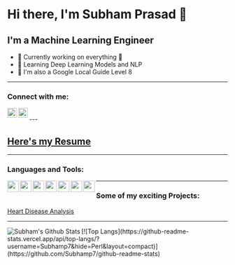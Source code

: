 # Hi there, I'm Subham Prasad 👋

## I'm a Machine Learning Engineer
- 🔭 Currently working on everything 🤣
- 🌱 Learning Deep Learning Models and NLP
- 👯 I'm also a Google Local Guide Level 8

---

### Connect with me:
[<img align="left" alt="Subham | LinkedIn" width="22px" src="https://image.flaticon.com/icons/png/512/174/174857.png" />][LinkedIn]
[<img align="left" alt="Subham | Kaggle" width="22px" src="https://cdn4.iconfinder.com/data/icons/logos-and-brands/512/189_Kaggle_logo_logos-512.png" />][Kaggle]

<br/>
---

## [Here's my Resume](https://subhamp7.github.io/Resume/)

---

### Languages and Tools:
[<img align="left"  width="26px" src="https://upload.wikimedia.org/wikipedia/commons/thumb/c/c3/Python-logo-notext.svg/1200px-Python-logo-notext.svg.png" />][Github]
[<img align="left"  width="26px" src="https://upload.wikimedia.org/wikipedia/commons/thumb/archive/7/7e/20180730220810%21Spyder_logo.svg/120px-Spyder_logo.svg.png" />][Github]
[<img align="left"  width="26px" src="https://user-images.githubusercontent.com/2676579/34940598-17cc20f0-f9be-11e7-8c6d-f0190d502d64.png" />][Github]
[<img align="left"  width="26px" src="https://encrypted-tbn0.gstatic.com/images?q=tbn%3AANd9GcRKXqbmvHjl6MSLnv2AiFzzonr6E0UZZjE97A&usqp=CAU" />][Github]
[<img align="left"  width="26px" src="https://image.flaticon.com/icons/png/512/25/25231.png" />][Github]
[<img align="left"  width="26px" src="https://cdn.worldvectorlogo.com/logos/heroku.svg" />][Github]
[<img align="left"  width="26px" src="https://www.todesktop.com/images/1c2437c139969ae8e4100b477fb824f1.svg" />][Github]

---

### Some of my exciting Projects:
 [Heart Disease Analysis](https://heart-analysis.herokuapp.com)

---

<!-- Source : https://github.com/anuraghazra/github-readme-stats. -->
<img align="left" alt="Subham's Github Stats" src="https://github-readme-stats.vercel.app/api?username=Subhamp7&show_icons=true&hide_border=true&theme=tokyonight&hide=prs,issues&count_private=true" />
[![Top Langs](https://github-readme-stats.vercel.app/api/top-langs/?username=Subhamp7&hide=Perl&layout=compact)](https://github.com/Subhamp7/github-readme-stats)

[LinkedIn]: https://www.linkedin.com/in/subhamp7/
[Kaggle]:   https://www.kaggle.com/subhamp7
[Github]:   https://github.com/Subhamp7


